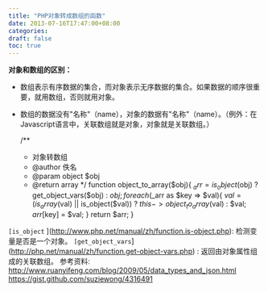 ```yaml
---
title: "PHP对象转成数组的函数"
date: 2013-07-16T17:47:00+08:00
categories: 
draft: false
toc: true
---
```


**对象和数组的区别：**

  * 数组表示有序数据的集合，而对象表示无序数据的集合。如果数据的顺序很重要，就用数组，否则就用对象。
  * 数组的数据没有"名称"（name），对象的数据有"名称"（name）。（例外：在Javascript语言中，关联数组就是对象，对象就是关联数组。）
    
    
    /**
     * 对象转数组
     * @author 佚名
     * @param object $obj
     * @return array
     */
    function object_to_array($obj){
      $_arr = is_object($obj) ? get_object_vars($obj) : $obj;
    	foreach ($_arr as $key => $val){
    		$val = (is_array($val) || is_object($val)) ? $this->object_to_array($val) : $val;
    		$arr[$key] = $val;
    	}
    	return $arr;
    }

`[is_object` ](http://www.php.net/manual/zh/function.is-object.php): 检测变量是否是一个对象。 `[get_object_vars`](http://php.net/manual/zh/function.get-object-vars.php) : 返回由对象属性组成的关联数组。 参考资料: <http://www.ruanyifeng.com/blog/2009/05/data_types_and_json.html> <https://gist.github.com/suziewong/4316491>